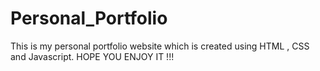 # Personal_Portfolio
This is my personal portfolio website which is created using HTML , CSS and Javascript.  HOPE YOU ENJOY IT !!!
